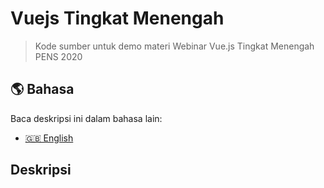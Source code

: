 # Vuejs Tingkat Menengah

> Kode sumber untuk demo materi Webinar Vue.js Tingkat Menengah PENS 2020

## 🌎 Bahasa

Baca deskripsi ini dalam bahasa lain:

- [🇬🇧 English](./readme.md)

## Deskripsi

<!-- - [Salindia (_Slide_)](https://bit.ly/slide-vuejs)
- [Kode Sumber](https://bit.ly/kode-vuejs)
- [Rekaman Ulang](https://bit.ly/playback-vuejs)
- [Formulir Submisi](https://bit.ly/belajar-vuejs)
- [Contoh Aplikasi](https://bit.ly/contoh-vuejs) -->
